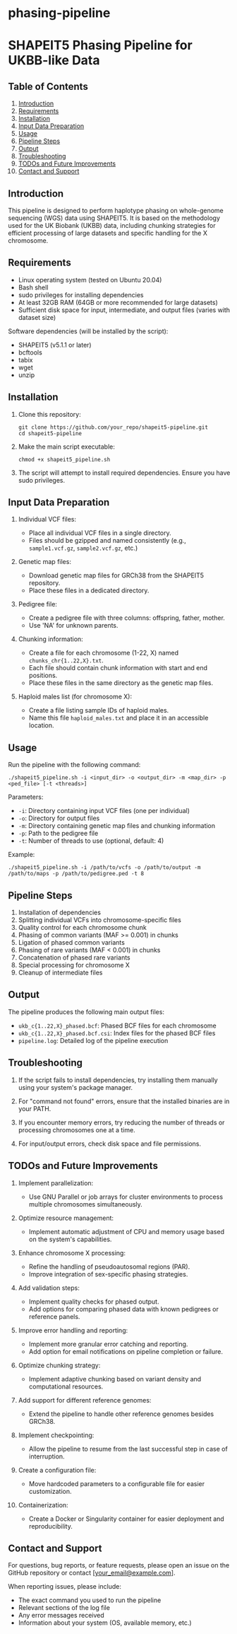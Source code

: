 # phasing-pipeline
# SHAPEIT5 Phasing Pipeline for UKBB-like Data

## Table of Contents
1. [Introduction](#introduction)
2. [Requirements](#requirements)
3. [Installation](#installation)
4. [Input Data Preparation](#input-data-preparation)
5. [Usage](#usage)
6. [Pipeline Steps](#pipeline-steps)
7. [Output](#output)
8. [Troubleshooting](#troubleshooting)
9. [TODOs and Future Improvements](#todos-and-future-improvements)
10. [Contact and Support](#contact-and-support)

## Introduction

This pipeline is designed to perform haplotype phasing on whole-genome sequencing (WGS) data using SHAPEIT5. It is based on the methodology used for the UK Biobank (UKBB) data, including chunking strategies for efficient processing of large datasets and specific handling for the X chromosome.

## Requirements

- Linux operating system (tested on Ubuntu 20.04)
- Bash shell
- sudo privileges for installing dependencies
- At least 32GB RAM (64GB or more recommended for large datasets)
- Sufficient disk space for input, intermediate, and output files (varies with dataset size)

Software dependencies (will be installed by the script):
- SHAPEIT5 (v5.1.1 or later)
- bcftools
- tabix
- wget
- unzip

## Installation

1. Clone this repository:
   ```
   git clone https://github.com/your_repo/shapeit5-pipeline.git
   cd shapeit5-pipeline
   ```

2. Make the main script executable:
   ```
   chmod +x shapeit5_pipeline.sh
   ```

3. The script will attempt to install required dependencies. Ensure you have sudo privileges.

## Input Data Preparation

1. Individual VCF files:
   - Place all individual VCF files in a single directory.
   - Files should be gzipped and named consistently (e.g., `sample1.vcf.gz`, `sample2.vcf.gz`, etc.)

2. Genetic map files:
   - Download genetic map files for GRCh38 from the SHAPEIT5 repository.
   - Place these files in a dedicated directory.

3. Pedigree file:
   - Create a pedigree file with three columns: offspring, father, mother.
   - Use 'NA' for unknown parents.

4. Chunking information:
   - Create a file for each chromosome (1-22, X) named `chunks_chr{1..22,X}.txt`.
   - Each file should contain chunk information with start and end positions.
   - Place these files in the same directory as the genetic map files.

5. Haploid males list (for chromosome X):
   - Create a file listing sample IDs of haploid males.
   - Name this file `haploid_males.txt` and place it in an accessible location.

## Usage

Run the pipeline with the following command:

```
./shapeit5_pipeline.sh -i <input_dir> -o <output_dir> -m <map_dir> -p <ped_file> [-t <threads>]
```

Parameters:
- `-i`: Directory containing input VCF files (one per individual)
- `-o`: Directory for output files
- `-m`: Directory containing genetic map files and chunking information
- `-p`: Path to the pedigree file
- `-t`: Number of threads to use (optional, default: 4)

Example:
```
./shapeit5_pipeline.sh -i /path/to/vcfs -o /path/to/output -m /path/to/maps -p /path/to/pedigree.ped -t 8
```

## Pipeline Steps

1. Installation of dependencies
2. Splitting individual VCFs into chromosome-specific files
3. Quality control for each chromosome chunk
4. Phasing of common variants (MAF >= 0.001) in chunks
5. Ligation of phased common variants
6. Phasing of rare variants (MAF < 0.001) in chunks
7. Concatenation of phased rare variants
8. Special processing for chromosome X
9. Cleanup of intermediate files

## Output

The pipeline produces the following main output files:

- `ukb_c{1..22,X}_phased.bcf`: Phased BCF files for each chromosome
- `ukb_c{1..22,X}_phased.bcf.csi`: Index files for the phased BCF files
- `pipeline.log`: Detailed log of the pipeline execution

## Troubleshooting

1. If the script fails to install dependencies, try installing them manually using your system's package manager.

2. For "command not found" errors, ensure that the installed binaries are in your PATH.

3. If you encounter memory errors, try reducing the number of threads or processing chromosomes one at a time.

4. For input/output errors, check disk space and file permissions.

## TODOs and Future Improvements

1. Implement parallelization:
   - Use GNU Parallel or job arrays for cluster environments to process multiple chromosomes simultaneously.

2. Optimize resource management:
   - Implement automatic adjustment of CPU and memory usage based on the system's capabilities.

3. Enhance chromosome X processing:
   - Refine the handling of pseudoautosomal regions (PAR).
   - Improve integration of sex-specific phasing strategies.

4. Add validation steps:
   - Implement quality checks for phased output.
   - Add options for comparing phased data with known pedigrees or reference panels.

5. Improve error handling and reporting:
   - Implement more granular error catching and reporting.
   - Add option for email notifications on pipeline completion or failure.

6. Optimize chunking strategy:
   - Implement adaptive chunking based on variant density and computational resources.

7. Add support for different reference genomes:
   - Extend the pipeline to handle other reference genomes besides GRCh38.

8. Implement checkpointing:
   - Allow the pipeline to resume from the last successful step in case of interruption.

9. Create a configuration file:
   - Move hardcoded parameters to a configurable file for easier customization.

10. Containerization:
    - Create a Docker or Singularity container for easier deployment and reproducibility.

## Contact and Support

For questions, bug reports, or feature requests, please open an issue on the GitHub repository or contact [your_email@example.com].

When reporting issues, please include:
- The exact command you used to run the pipeline
- Relevant sections of the log file
- Any error messages received
- Information about your system (OS, available memory, etc.)
